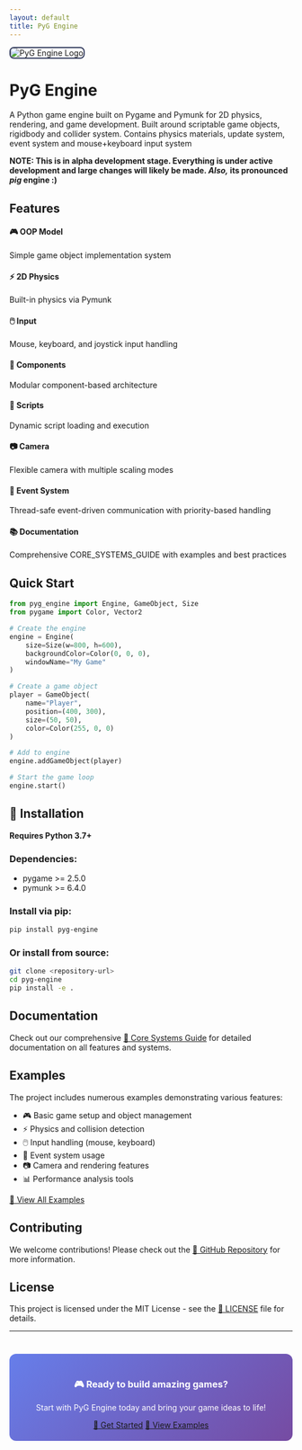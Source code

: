 ```yaml
---
layout: default
title: PyG Engine
---
```


<div class="hero-logo">
  <img src="{{ site.baseurl }}/images/1_lower-res.png" alt="PyG Engine Logo" style="max-width: 600px; height: auto; border-radius: 8px; border: 2px solid #30395C;">
</div>

# PyG Engine

A Python game engine built on Pygame and Pymunk for 2D physics, rendering, and game development. Built around scriptable game objects, rigidbody and collider system. Contains physics materials, update system, event system and mouse+keyboard input system

<div class="callout warning">
  <b>NOTE: This is in alpha development stage. Everything is under active development and large changes will likely be made.
  <i>Also,</i> its pronounced <i>pig </i>engine :)</b>
</div>

## Features

<div class="features-grid">
  <div class="feature-card">
    <h4>🎮 OOP Model</h4>
    <p>Simple game object implementation system</p>
  </div>
  
  <div class="feature-card">
    <h4>⚡ 2D Physics</h4>
    <p>Built-in physics via Pymunk</p>
  </div>
  
  <div class="feature-card">
    <h4>🖱️ Input</h4>
    <p>Mouse, keyboard, and joystick input handling</p>
  </div>
  
  <div class="feature-card">
    <h4>🧩 Components</h4>
    <p>Modular component-based architecture</p>
  </div>
  
  <div class="feature-card">
    <h4>📜 Scripts</h4>
    <p>Dynamic script loading and execution</p>
  </div>
  
  <div class="feature-card">
    <h4>📷 Camera</h4>
    <p>Flexible camera with multiple scaling modes</p>
  </div>
  
  <div class="feature-card">
    <h4>📡 Event System</h4>
    <p>Thread-safe event-driven communication with priority-based handling</p>
  </div>
  
  <div class="feature-card">
    <h4>📚 Documentation</h4>
    <p>Comprehensive CORE_SYSTEMS_GUIDE with examples and best practices</p>
  </div>
</div>

## Quick Start

```python
from pyg_engine import Engine, GameObject, Size
from pygame import Color, Vector2

# Create the engine
engine = Engine(
    size=Size(w=800, h=600),
    backgroundColor=Color(0, 0, 0),
    windowName="My Game"
)

# Create a game object
player = GameObject(
    name="Player",
    position=(400, 300),
    size=(50, 50),
    color=Color(255, 0, 0)
)

# Add to engine
engine.addGameObject(player)

# Start the game loop
engine.start()
```

## 🚀 Installation

**Requires Python 3.7+**

### Dependencies:
- pygame >= 2.5.0
- pymunk >= 6.4.0

### Install via pip:

```bash
pip install pyg-engine
```

### Or install from source:

```bash
git clone <repository-url>
cd pyg-engine
pip install -e .
```

## Documentation

<div class="callout info">
  Check out our comprehensive <a href="docs/CORE_SYSTEMS_GUIDE.html" class="btn">📖 Core Systems Guide</a> for detailed documentation on all features and systems.
</div>

## Examples

<div class="callout">
  The project includes numerous examples demonstrating various features:
  
  <ul>
    <li>🎮 Basic game setup and object management</li>
    <li>⚡ Physics and collision detection</li>
    <li>🖱️ Input handling (mouse, keyboard)</li>
    <li>📡 Event system usage</li>
    <li>📷 Camera and rendering features</li>
    <li>📊 Performance analysis tools</li>
  </ul>
  
  <a href="/examples/" class="btn btn-secondary">🚀 View All Examples</a>
</div>

## Contributing

<div class="callout">
  We welcome contributions! Please check out the <a href="https://github.com/aram-ap/pyg-engine" class="btn">🐙 GitHub Repository</a> for more information.
</div>

## License

<div class="callout info">
  This project is licensed under the MIT License - see the <a href="LICENSE" class="btn btn-secondary">📄 LICENSE</a> file for details.
</div>

---

<div style="text-align: center; margin-top: 40px; padding: 20px; background: linear-gradient(135deg, #667eea 0%, #764ba2 100%); border-radius: 12px; color: white;">
  <h3>🎮 Ready to build amazing games?</h3>
  <p>Start with PyG Engine today and bring your game ideas to life!</p>
  <a href="docs/CORE_SYSTEMS_GUIDE.html" class="btn">📖 Get Started</a>
  <a href="/examples/" class="btn btn-secondary">🚀 View Examples</a>
</div> 